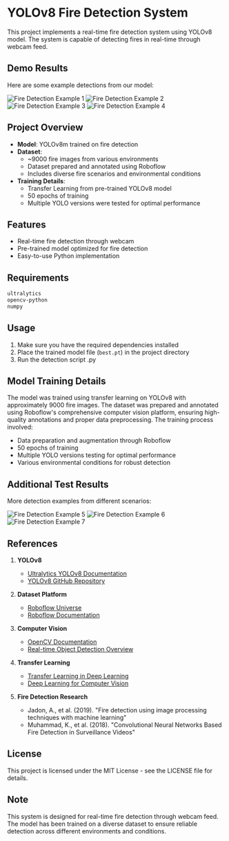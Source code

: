 # YOLOv8 Fire Detection System

This project implements a real-time fire detection system using YOLOv8 model. The system is capable of detecting fires in real-time through webcam feed.

## Demo Results

Here are some example detections from our model:

![Fire Detection Example 1](assets/resim.png)
![Fire Detection Example 2](assets/resim1.png)
![Fire Detection Example 3](assets/resim2.png)
![Fire Detection Example 4](assets/resim3.png)

## Project Overview

- **Model**: YOLOv8m trained on fire detection
- **Dataset**: 
  - ~9000 fire images from various environments
  - Dataset prepared and annotated using Roboflow
  - Includes diverse fire scenarios and environmental conditions
- **Training Details**:
  - Transfer Learning from pre-trained YOLOv8 model
  - 50 epochs of training
  - Multiple YOLO versions were tested for optimal performance

## Features

- Real-time fire detection through webcam
- Pre-trained model optimized for fire detection
- Easy-to-use Python implementation

## Requirements

```bash
ultralytics
opencv-python
numpy
```

## Usage

1. Make sure you have the required dependencies installed
2. Place the trained model file (`best.pt`) in the project directory
3. Run the detection script .py

## Model Training Details

The model was trained using transfer learning on YOLOv8 with approximately 9000 fire images. The dataset was prepared and annotated using Roboflow's comprehensive computer vision platform, ensuring high-quality annotations and proper data preprocessing. The training process involved:

- Data preparation and augmentation through Roboflow
- 50 epochs of training
- Multiple YOLO versions testing for optimal performance
- Various environmental conditions for robust detection

## Additional Test Results

More detection examples from different scenarios:

![Fire Detection Example 5](assets/resim4.png)
![Fire Detection Example 6](assets/resim5.png)
![Fire Detection Example 7](assets/s1.png)

## References

1. **YOLOv8**
   - [Ultralytics YOLOv8 Documentation](https://docs.ultralytics.com/)
   - [YOLOv8 GitHub Repository](https://github.com/ultralytics/ultralytics)

2. **Dataset Platform**
   - [Roboflow Universe](https://universe.roboflow.com/)
   - [Roboflow Documentation](https://docs.roboflow.com/)

3. **Computer Vision**
   - [OpenCV Documentation](https://docs.opencv.org/)
   - [Real-time Object Detection Overview](https://opencv.org/object-detection/)

4. **Transfer Learning**
   - [Transfer Learning in Deep Learning](https://www.tensorflow.org/tutorials/images/transfer_learning)
   - [Deep Learning for Computer Vision](https://www.deeplearning.ai/)

5. **Fire Detection Research**
   - Jadon, A., et al. (2019). "Fire detection using image processing techniques with machine learning"
   - Muhammad, K., et al. (2018). "Convolutional Neural Networks Based Fire Detection in Surveillance Videos"

## License

This project is licensed under the MIT License - see the LICENSE file for details.

## Note

This system is designed for real-time fire detection through webcam feed. The model has been trained on a diverse dataset to ensure reliable detection across different environments and conditions. 